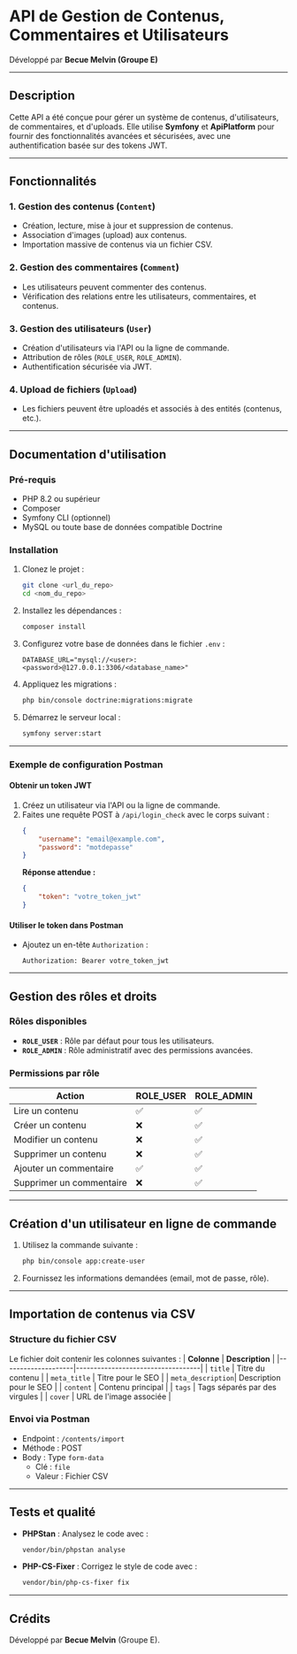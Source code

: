 
# API de Gestion de Contenus, Commentaires et Utilisateurs

Développé par **Becue Melvin (Groupe E)**

---

## **Description**

Cette API a été conçue pour gérer un système de contenus, d'utilisateurs, de commentaires, et d'uploads. Elle utilise **Symfony** et **ApiPlatform** pour fournir des fonctionnalités avancées et sécurisées, avec une authentification basée sur des tokens JWT.

---

## **Fonctionnalités**

### **1. Gestion des contenus (`Content`)**
- Création, lecture, mise à jour et suppression de contenus.
- Association d'images (upload) aux contenus.
- Importation massive de contenus via un fichier CSV.

### **2. Gestion des commentaires (`Comment`)**
- Les utilisateurs peuvent commenter des contenus.
- Vérification des relations entre les utilisateurs, commentaires, et contenus.

### **3. Gestion des utilisateurs (`User`)**
- Création d'utilisateurs via l'API ou la ligne de commande.
- Attribution de rôles (`ROLE_USER`, `ROLE_ADMIN`).
- Authentification sécurisée via JWT.

### **4. Upload de fichiers (`Upload`)**
- Les fichiers peuvent être uploadés et associés à des entités (contenus, etc.).

---

## **Documentation d'utilisation**

### **Pré-requis**
- PHP 8.2 ou supérieur
- Composer
- Symfony CLI (optionnel)
- MySQL ou toute base de données compatible Doctrine

### **Installation**
1. Clonez le projet :
   ```bash
   git clone <url_du_repo>
   cd <nom_du_repo>
   ```

2. Installez les dépendances :
   ```bash
   composer install
   ```

3. Configurez votre base de données dans le fichier `.env` :
   ```
   DATABASE_URL="mysql://<user>:<password>@127.0.0.1:3306/<database_name>"
   ```

4. Appliquez les migrations :
   ```bash
   php bin/console doctrine:migrations:migrate
   ```

5. Démarrez le serveur local :
   ```bash
   symfony server:start
   ```

---

### **Exemple de configuration Postman**

#### **Obtenir un token JWT**
1. Créez un utilisateur via l'API ou la ligne de commande.
2. Faites une requête POST à `/api/login_check` avec le corps suivant :
   ```json
   {
       "username": "email@example.com",
       "password": "motdepasse"
   }
   ```
   **Réponse attendue :**
   ```json
   {
       "token": "votre_token_jwt"
   }
   ```

#### **Utiliser le token dans Postman**
- Ajoutez un en-tête `Authorization` :
  ```
  Authorization: Bearer votre_token_jwt
  ```

---

## **Gestion des rôles et droits**

### **Rôles disponibles**
- **`ROLE_USER`** : Rôle par défaut pour tous les utilisateurs.
- **`ROLE_ADMIN`** : Rôle administratif avec des permissions avancées.

### **Permissions par rôle**
| **Action**             | **ROLE_USER**  | **ROLE_ADMIN**  |
|-------------------------|----------------|-----------------|
| Lire un contenu         | ✅             | ✅              |
| Créer un contenu        | ❌             | ✅              |
| Modifier un contenu     | ❌             | ✅              |
| Supprimer un contenu    | ❌             | ✅              |
| Ajouter un commentaire  | ✅             | ✅              |
| Supprimer un commentaire| ❌             | ✅              |

---

## **Création d'un utilisateur en ligne de commande**

1. Utilisez la commande suivante :
   ```bash
   php bin/console app:create-user
   ```

2. Fournissez les informations demandées (email, mot de passe, rôle).

---

## **Importation de contenus via CSV**

### **Structure du fichier CSV**
Le fichier doit contenir les colonnes suivantes :
| **Colonne**       | **Description**                   |
|--------------------|-----------------------------------|
| `title`           | Titre du contenu                 |
| `meta_title`      | Titre pour le SEO                |
| `meta_description`| Description pour le SEO          |
| `content`         | Contenu principal                |
| `tags`            | Tags séparés par des virgules    |
| `cover`           | URL de l'image associée          |

### **Envoi via Postman**
- Endpoint : `/contents/import`
- Méthode : POST
- Body : Type `form-data`
  - Clé : `file`
  - Valeur : Fichier CSV

---

## **Tests et qualité**
- **PHPStan** :
  Analysez le code avec :
  ```bash
  vendor/bin/phpstan analyse
  ```
- **PHP-CS-Fixer** :
  Corrigez le style de code avec :
  ```bash
  vendor/bin/php-cs-fixer fix
  ```

---

## **Crédits**
Développé par **Becue Melvin** (Groupe E).